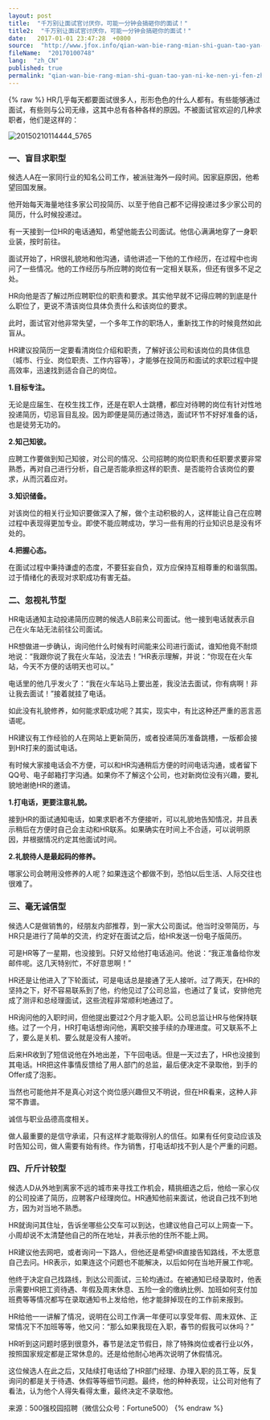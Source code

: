```yaml
---
layout: post
title:  "千万别让面试官讨厌你，可能一分钟会搞砸你的面试！"
title2:  "千万别让面试官讨厌你，可能一分钟会搞砸你的面试！"
date:   2017-01-01 23:47:28  +0800
source:  "http://www.jfox.info/qian-wan-bie-rang-mian-shi-guan-tao-yan-ni-ke-nen-yi-fen-zhong-hui-gao-za-ni-de-mian-shi.html"
fileName:  "20170100748"
lang:  "zh_CN"
published: true
permalink: "qian-wan-bie-rang-mian-shi-guan-tao-yan-ni-ke-nen-yi-fen-zhong-hui-gao-za-ni-de-mian-shi.html"
---
```

{% raw %}
HR几乎每天都要面试很多人，形形色色的什么人都有。有些能够通过面试，有些则与公司无缘，这其中总有各种各样的原因。不被面试官欢迎的几种求职者，他们是这样的：

![20150210114444_5765](16f91f9.jpg)

### **一、盲目求职型**

候选人A在一家同行业的知名公司工作，被派驻海外一段时间。因家庭原因，他希望回国发展。

他开始每天海量地往多家公司投简历、以至于他自己都不记得投递过多少家公司的简历，什么时候投递过。

有一天接到一位HR的电话通知，希望他能去公司面试。他信心满满地穿了一身职业装，按时前往。

面试开始了，HR很礼貌地和他沟通，请他讲述一下他的工作经历，在过程中也询问了一些情况。他的工作经历与所应聘的岗位有一定相关联系，但还有很多不足之处。

HR向他是否了解过所应聘职位的职责和要求。其实他早就不记得应聘的到底是什么职位了，更说不清该岗位具体负责什么和该岗位的要求。

此时，面试官对他非常失望，一个多年工作的职场人，重新找工作的时候竟然如此盲从。

HR建议投简历一定要看清岗位介绍和职责，了解好该公司和该岗位的具体信息（城市、行业、岗位职责、工作内容等），才能够在投简历和面试的求职过程中提高效率，迅速找到适合自己的岗位。

**1.目标专注。**

无论是应届生、在校生找工作，还是在职人士跳槽，都应对待聘的岗位有针对性地投递简历，切忌盲目乱投。因为即便是简历通过筛选，面试环节不好好准备的话，也是徒劳无功的。

**2.知己知彼。**

应聘工作要做到知己知彼，对公司的情况、公司招聘的岗位职责和任职要求要非常熟悉，再对自己进行分析，自己是否能承担这样的职责、是否能符合该岗位的要求，从而沉着应对。

**3.知识储备。**

对该岗位的相关行业知识要做深入了解，做个主动积极的人，这样能让自己在应聘过程中表现得更加专业。即使不能应聘成功，学习一些有用的行业知识总是没有坏处的。

**4.把握心态。**

在面试过程中秉持谦虚的态度，不要狂妄自负，双方应保持互相尊重的和谐氛围。过于情绪化的表现对求职成功有害无益。

### **二、忽视礼节型**

HR电话通知主动投递简历应聘的候选人B前来公司面试。他一接到电话就表示自己在火车站无法前往公司面试。

HR想做进一步确认，询问他什么时候有时间能来公司进行面试，谁知他竟不耐烦地说：“我跟你说了我在火车站，没法去！”HR表示理解，并说：“你现在在火车站，今天不方便的话明天也可以。”

电话里的他几乎发火了：“我在火车站马上要出差，我没法去面试，你有病啊！非让我去面试！”接着就挂了电话。

如此没有礼貌修养，如何能求职成功呢？其实，现实中，有比这种还严重的恶言恶语呢。

HR建议有工作经验的人在网站上更新简历，或者投递简历准备跳槽，一版都会接到HR打来的面试电话。

有时候大家接电话会不方便，可以和HR沟通稍后方便的时间电话沟通，或者留下QQ号、电子邮箱打字沟通。如果你不了解这个公司，也对新岗位没有兴趣，要礼貌地谢绝HR的邀请。

**1.打电话，更要注意礼貌。**

接到HR的面试通知电话，如果求职者不方便接听，可以礼貌地告知情况，并且表示稍后在方便时自己会主动和HR联系。如果确实在时间上不合适，可以说明原因，并根据情况约定其他面试时间。

**2.礼貌待人是最起码的修养。**

哪家公司会聘用没修养的人呢？如果连这个都做不到，恐怕以后生活、人际交往也很难了。

### **三、毫无诚信型**

候选人C是做销售的，经朋友内部推荐，到一家大公司面试。他当时没带简历，与HR只是进行了简单的交流，约定好在面试之后，给HR发送一份电子版简历。

可是HR等了一星期，也没接到。只好又给他打电话追问。他说：“我正准备给你发邮件呢。这几天特别忙，不好意思啊！”

HR还是让他进入了下轮面试，可是电话总是接通了无人接听。过了两天，在HR的坚持之下，好不容易联系到了他，约他见过了公司总监，也通过了复试，安排他完成了测评和总经理面试，这些流程非常顺利地通过了。

HR询问他的入职时间，但他提出要过2个月才能入职。公司总监让HR与他保持联络。过了一个月，HR打电话想询问他，离职交接手续的办理进度。可又联系不上了，要么是关机、要么就是没有人接听。

后来HR收到了短信说他在外地出差，下午回电话。但是一天过去了，HR也没接到其电话。HR把这件事情反馈给了用人部门的总监，最后便决定不录取他，到手的Offer成了泡影。

当然也可能他并不是真心对这个岗位感兴趣但又不明说，但在HR看来，这种人非常不靠谱。

诚信与职业品德高度相关。

做人最重要的是信守承诺，只有这样才能取得别人的信任。如果有任何变动应该及时告知公司，做人需要有始有终。作为销售，打电话却找不到人是个严重的问题。

### **四、斤斤计较型**

候选人D从外地到离家不远的城市来寻找工作机会，精挑细选之后，他给一家心仪的公司投递了简历，应聘客户经理岗位。HR通知他前来面试，他说自己找不到地方，因为对当地不熟悉。

HR就询问其住址，告诉坐哪些公交车可以到达，也建议他自己可以上网查一下。小周却说不太清楚他自己的所在地址，并表示他的住所不能上网。

HR建议他去网吧，或者询问一下路人，但他还是希望HR直接告知路线，不太愿意自己去问。HR表示，如果连这个问题也不能解决，以后如何在当地开展工作呢。

他终于决定自己找路线，到达公司面试，三轮均通过。在被通知已经录取时，他表示需要HR把工资待遇、年假及周末休息、五险一金的缴纳比例、加班如何支付加班费等等情况都写在录取通知书上发给他，他才能辞掉现在的工作前来报到。

HR给他一一讲解了情况，说明在公司工作满一年便可以享受年假、周末双休、正常情况下不加班等等，他又问：“那么如果我现在入职，春节的假我可以休吗？”

HR听到这问题时感到很意外，春节是法定节假日，除了特殊岗位或者行业以外，按照国家规定都是正常休息的。还是给他耐心地再次说明了休假情况。

这位候选人在此之后，又陆续打电话给了HR部门经理、办理入职的员工等，反复询问的都是关于待遇、休假等等细节问题。最终，他的种种表现，让公司对他有了看法，认为他个人得失看得太重，最终决定不录取他。

来源：500强校园招聘（微信公众号：Fortune500）
{% endraw %}